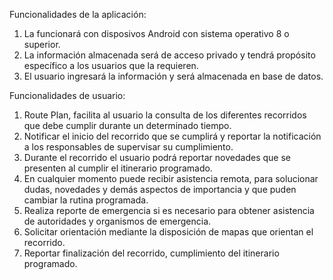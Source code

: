 Funcionalidades de la aplicación:

  1. La funcionará con disposivos Android con sistema operativo 8 o superior.
  2. La información almacenada será de acceso privado y tendrá propósito específico a los usuarios que la requieren.
  3. El usuario ingresará la información y será almacenada en base de datos.

Funcionalidades de usuario:

  1. Route Plan, facilita al usuario la consulta de los diferentes recorridos que debe cumplir durante un determinado tiempo.
  2. Notificar el inicio del recorrido que se cumplirá y reportar la notificación a los responsables de supervisar su cumplimiento.
  3. Durante el recorrido el usuario podrá reportar novedades que se presenten al cumplir el itinerario programado.
  4. En cualquier momento puede recibir asistencia remota, para solucionar dudas, novedades y demás aspectos de importancia y que
     puden cambiar la rutina programada.
  6. Realiza reporte de emergencia si es necesario para obtener asistencia de autoridades y organismos de emergencia.
  7. Solicitar orientación mediante la disposición de mapas que orientan el recorrido.
  8. Reportar finalización del recorrido, cumplimiento del itinerario programado.
